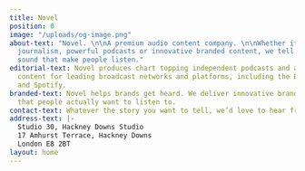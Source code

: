 ```yaml
---
title: Novel
position: 0
image: "/uploads/og-image.png"
about-text: "Novel. \n\nA premium audio content company. \n\nWhether it’s compelling
  journalism, powerful podcasts or innovative branded content, we tell stories in
  sound that make people listen."
editorial-text: Novel produces chart topping independent podcasts and award winning
  content for leading broadcast networks and platforms, including the BBC, Audible
  and Spotify.
branded-text: Novel helps brands get heard. We deliver innovative branded content
  that people actually want to listen to.
contact-text: Whatever the story you want to tell, we’d love to hear from you.
address-text: |-
  Studio 30, Hackney Downs Studio  
  17 Amhurst Terrace, Hackney Downs  
  London E8 2BT
layout: home
---
```


